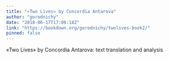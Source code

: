 ```yaml
---
title: "«Two Lives» by Concordia Antarova"
author: "gorodnichy"
date: "2018-06-17T17:06:18Z"
link: "https://bookdown.org/gorodnichy/twolives-book2/"
pinned: false
---
```


«Two Lives» by Concordia Antarova: text translation and analysis
